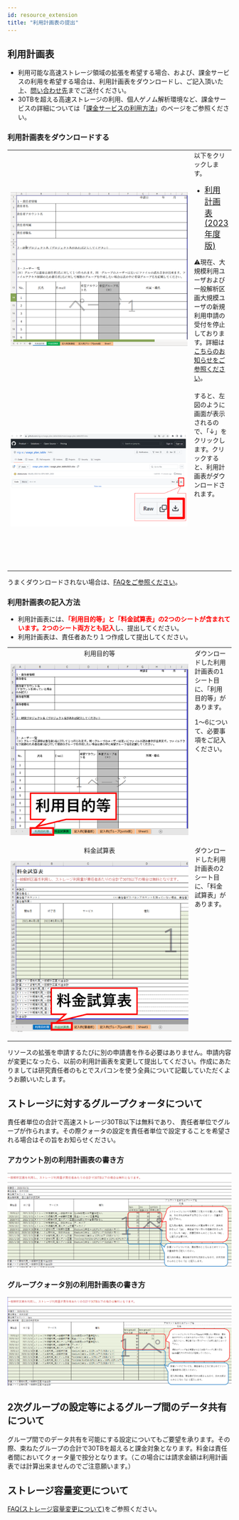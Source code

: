 ```yaml
---
id: resource_extension
title: "利用計画表の提出"
---
```


## 利用計画表


- 利用可能な高速ストレージ領域の拡張を希望する場合、および、課金サービスの利用を希望する場合は、利用計画表をダウンロードし、ご記入頂いた上、[問い合わせ先](/application/reference)までご送付ください。
- 30TBを超える高速ストレージの利用、個人ゲノム解析環境など、課金サービスの詳細については「[課金サービスの利用方法](/application/billing_service)」のページをご参照ください。


### 利用計画表をダウンロードする

<table>
<tr>
<td width="400" height="400" align="center">

![](usageTB_plain.png)


</td>
<td valign="top">
以下をクリックします。

<a href="https://github.com/nig-sc/usage_plan_table/blob/main/usage_plan_table2023_v1.1.0.xlsx"><ul><li><font size="+1.5">利用計画表(2023年度版)</font></li></ul></a>

<p>&#x26A0;現在、大規模利用ユーザおよび一般解析区画大規模ユーザの新規利用申請の受付を停止しております。詳細は<a href="https://sc.ddbj.nig.ac.jp/blog/2022-05-13-suspension-of-applications">こちらのお知らせをご参照ください</a>。</p>
</td>
</tr>
<tr>
<td width="400" height="400" align="center">

![](usageTB_plain_DL.png)


</td>
<td valign="top">
すると、左図のように画面が表示されるので、「↓」をクリックします。クリックすると、利用計画表がダウンロードされます。


</td>
</tr>
</table>

うまくダウンロードされない場合は、[<u>FAQをご参照ください</u>](/faq/faq_billing_service#利用計画表をダウンロードしようとするとwebブラウザが起動して以下の画面が表示されます)。


### 利用計画表の記入方法


- 利用計画表には、<font color="red"><b>「利用目的等」と「料金試算表」の2つのシートが含まれています。2つのシート両方とも記入</b></font>し、提出してください。
- 利用計画表は、責任者あたり１つ作成して提出してください。

<table>
<tr>
<td width="400" height="400" align="center">
利用目的等

![](purpose_of_use_etc.png)

</td>
<td valign="top">
ダウンロードした利用計画表の1シート目に、「利用目的等」があります。

1〜6について、必要事項をご記入ください。
</td>
</tr>
<tr>
<td width="400" height="400" align="center">
料金試算表

![](usageTB.png)

</td>
<td valign="top">
ダウンロードした利用計画表の2シート目に、「料金試算表」があります。
</td>

</tr>
</table>


リソースの拡張を申請するたびに別の申請書を作る必要はありません。申請内容が変更になったら、以前の利用計画表を変更して提出してください。作成にあたりましては研究責任者のもとでスパコンを使う全員について記載していただくようお願いいたします。


## ストレージに対するグループクォータについて

責任者単位の合計で高速ストレージ30TB以下は無料であり、 責任者単位でグループが作られます。その際クォータの設定を責任者単位で設定することを希望される場合はその旨をお知らせください。


### アカウント別の利用計画表の書き方
![](usage_plan_table1.png)

### グループクォータ別の利用計画表の書き方
![](usage_plan_table2.png)



## 2次グループの設定等によるグループ間のデータ共有について

グループ間でのデータ共有を可能にする設定についてもご要望を承ります。その際、束ねたグループの合計で30TBを超えると課金対象となります。料金は責任者間においてクォータ量で按分となります。（この場合には請求金額は利用計画表では計算出来ませんのでご注意願います。）

## ストレージ容量変更について

[FAQ(ストレージ容量変更について)](/faq/faq_change_StorageCapacity)をご参照ください。
